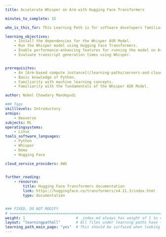 ```yaml
---
title: Accelerate Whisper on Arm with Hugging Face Transformers

minutes_to_complete: 15

who_is_this_for: This Learning Path is for software developers familiar with basic machine learning concepts and looking to run the OpenAI Whisper Automatic Speech Recognition (ASR) model efficiently, using an Arm-based cloud instance.

learning_objectives:
    - Install the dependencies for the Whisper ASR Model.
    - Run the Whisper model using Hugging Face Transformers.
    - Enable performance-enhancing features for running the model on Arm CPUs.
    - Evaluate transcript generation times using Whisper.


prerequisites:
    - An [Arm-based compute instance](/learning-paths/servers-and-cloud-computing/intro/) running Ubuntu with 32 cores, 8GB of RAM, and 32GB of disk space.
    - Basic knowledge of Python.
    - Familiarity with machine learning concepts.
    - Familiarity with the fundamentals of the Whisper ASR Model.

author: Nobel Chowdary Mandepudi

### Tags
skilllevels: Introductory
armips:
    - Neoverse
subjects: ML
operatingsystems:
    - Linux
tools_software_languages:
    - Python
    - Whisper
    - Demo
    - Hugging Face

cloud_service_providers: AWS
    

further_reading:
    - resource:
        title: Hugging Face Transformers documentation
        link: https://huggingface.co/transformers/v4.11.3/index.html
        type: documentation


### FIXED, DO NOT MODIFY
# ================================================================================
weight: 1                       # _index.md always has weight of 1 to order correctly
layout: "learningpathall"       # All files under learning paths have this same wrapper
learning_path_main_page: "yes"  # This should be surfaced when looking for related content. Only set for _index.md of learning path content.
---
```

